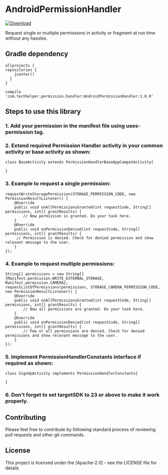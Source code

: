 # AndroidPermissionHandler
[ ![Download](https://api.bintray.com/packages/mayuraouti/AndroidPermissionHandler/AndroidPermissionHandler/images/download.svg) ](https://bintray.com/mayuraouti/AndroidPermissionHandler/AndroidPermissionHandler/_latestVersion)

Request single or multiple permissions in activity or fragment at run time without any hassles.

## Gradle dependency
```
allprojects {
repositories {
    jcenter()
  }
}

compile 'com.techhelper.permission.handler:AndroidPermissionHandler:1.0.0'
```

## Steps to use this library

### 1. Add your permission in the manifest file using uses-permission tag.

### 2. Extend required Permission Handler activity in your common activity or base activity as shown:

```
class BaseActivity extends PermissionHandlerBaseAppCompatActivity{

}
```
### 3. Example to request a single permission:
```
requestWriteStoragePermission(STORAGE_PERMISSION_CODE, new PermissionResultListener() {
    @Override
    public void onAllPermissionsGranted(int requestCode, String[] permissions, int[] grantResults) {
        // Now permission is granted. Do your task here.
    }
    @Override
    public void onPermissionDenied(int requestCode, String[] permissions, int[] grantResults) {
	 // Permission is denied. Check for denied permission and show relevant message to the user.
    }
});
```
### 4. Example to request multiple permissions:
```
String[] permissions = new String[]{Manifest.permission.WRITE_EXTERNAL_STORAGE, Manifest.permission.CAMERA};
requestListOfPermissions(permissions, STORAGE_CAMERA_PERMISSION_CODE, new PermissionResultListener() {
    @Override
    public void onAllPermissionsGranted(int requestCode, String[] permissions, int[] grantResults) {
        // Now all permissions are granted. Do your task here.
    }
    @Override
    public void onPermissionDenied(int requestCode, String[] permissions, int[] grantResults) {
        // Few or all permissions are denied. Check for denied permissions and show relevant message to the user.
    }
});
```
### 5. Implement PermissionHandlerConstants interface if required as shown:    
```
class SignUpActivity implements PermissionHandlerConstants{

}
```
### 6. Don't forget to set targetSDK to 23 or above to make it work properly.

## Contributing

Please feel free to contribute by following standard process of reviewing pull requests and other git commands.

## License

This project is licensed under the [Apache-2.0] - see the LICENSE file for details


